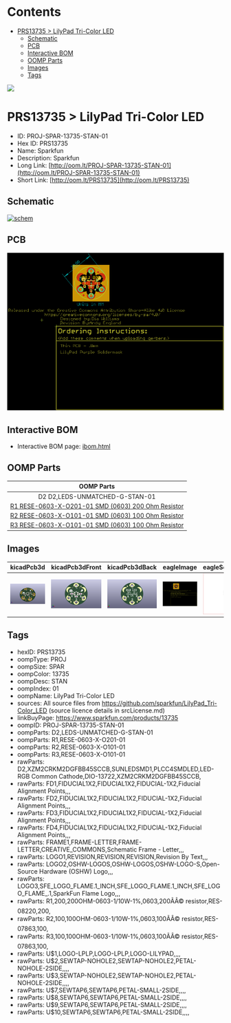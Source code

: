 



Contents
========

* [PRS13735 > LilyPad Tri-Color LED](#prs13735--lilypad-tri-color-led)
	* [Schematic](#schematic)
	* [PCB](#pcb)
	* [Interactive BOM](#interactive-bom)
	* [OOMP Parts](#oomp-parts)
	* [Images](#images)
	* [Tags](#tags)
  
![][im]
# PRS13735 > LilyPad Tri-Color LED

- ID: PROJ-SPAR-13735-STAN-01
- Hex ID: PRS13735
- Name: Sparkfun
- Description: Sparkfun
- Long Link: [http://oom.lt/PROJ-SPAR-13735-STAN-01](http://oom.lt/PROJ-SPAR-13735-STAN-01)
- Short Link: [http://oom.lt/PRS13735](http://oom.lt/PRS13735)

## Schematic
  
[![schem](eagleSchemImage.png)](eagleSchemImage.png)
## PCB
  
[![pcb](eagleImage.png)](eagleImage.png)
## Interactive BOM

- Interactive BOM page: [ibom.html](https://htmlpreview.github.io/?https://github.com/oomlout/oomlout_OOMP_projects/blob/main/PROJ-SPAR-13735-STAN-01/kicad/bom/ibom.html)

## OOMP Parts
  

|OOMP Parts|
| :---: |
|D2 D2,LEDS-UNMATCHED-G-STAN-01|
|[R1 RESE-0603-X-O201-01 SMD (0603) 200 Ohm Resistor](https://github.com/oomlout/oomlout_OOMP_parts/tree/main/RESE-0603-X-O201-01/)|
|[R2 RESE-0603-X-O101-01 SMD (0603) 100 Ohm Resistor](https://github.com/oomlout/oomlout_OOMP_parts/tree/main/RESE-0603-X-O101-01/)|
|[R3 RESE-0603-X-O101-01 SMD (0603) 100 Ohm Resistor](https://github.com/oomlout/oomlout_OOMP_parts/tree/main/RESE-0603-X-O101-01/)|

## Images
  
  

|kicadPcb3d|kicadPcb3dFront|kicadPcb3dBack|eagleImage|eagleSchemImage|
| :---: | :---: | :---: | :---: | :---: |
|[![kicadPcb3d](kicadPcb3d_140.png)](kicadPcb3d.png)|[![kicadPcb3dFront](kicadPcb3dFront_140.png)](kicadPcb3dFront.png)|[![kicadPcb3dBack](kicadPcb3dBack_140.png)](kicadPcb3dBack.png)|[![eagleImage](eagleImage_140.png)](eagleImage.png)|[![eagleSchemImage](eagleSchemImage_140.png)](eagleSchemImage.png)|

## Tags

- hexID: PRS13735
- oompType: PROJ
- oompSize: SPAR
- oompColor: 13735
- oompDesc: STAN
- oompIndex: 01
- oompName: LilyPad Tri-Color LED
- sources: All source files from https://github.com/sparkfun/LilyPad_Tri-Color_LED (source licence details in srcLicense.md)
- linkBuyPage: https://www.sparkfun.com/products/13735
- oompID: PROJ-SPAR-13735-STAN-01
- oompParts: D2,LEDS-UNMATCHED-G-STAN-01
- oompParts: R1,RESE-0603-X-O201-01
- oompParts: R2,RESE-0603-X-O101-01
- oompParts: R3,RESE-0603-X-O101-01
- rawParts: D2,XZM2CRKM2DGFBB45SCCB,SUNLEDSMD1,PLCC4SMDLED,LED-RGB Common Cathode,DIO-13722,XZM2CRKM2DGFBB45SCCB,
- rawParts: FD1,FIDUCIAL1X2,FIDUCIAL1X2,FIDUCIAL-1X2,Fiducial Alignment Points,,,
- rawParts: FD2,FIDUCIAL1X2,FIDUCIAL1X2,FIDUCIAL-1X2,Fiducial Alignment Points,,,
- rawParts: FD3,FIDUCIAL1X2,FIDUCIAL1X2,FIDUCIAL-1X2,Fiducial Alignment Points,,,
- rawParts: FD4,FIDUCIAL1X2,FIDUCIAL1X2,FIDUCIAL-1X2,Fiducial Alignment Points,,,
- rawParts: FRAME1,FRAME-LETTER,FRAME-LETTER,CREATIVE_COMMONS,Schematic Frame - Letter,,,
- rawParts: LOGO1,REVISION,REVISION,REVISION,Revision By Text,,,
- rawParts: LOGO2,OSHW-LOGOS,OSHW-LOGOS,OSHW-LOGO-S,Open-Source Hardware (OSHW) Logo,,,
- rawParts: LOGO3,SFE_LOGO_FLAME.1_INCH,SFE_LOGO_FLAME.1_INCH,SFE_LOGO_FLAME_.1,SparkFun Flame Logo,,,
- rawParts: R1,200,200OHM-0603-1/10W-1%,0603,200ÃÂ© resistor,RES-08220,200,
- rawParts: R2,100,100OHM-0603-1/10W-1%,0603,100ÃÂ© resistor,RES-07863,100,
- rawParts: R3,100,100OHM-0603-1/10W-1%,0603,100ÃÂ© resistor,RES-07863,100,
- rawParts: U$1,LOGO-LPLP,LOGO-LPLP,LOGO-LILYPAD,,,,
- rawParts: U$2,SEWTAP-NOHOLE2,SEWTAP-NOHOLE2,PETAL-NOHOLE-2SIDE,,,,
- rawParts: U$3,SEWTAP-NOHOLE2,SEWTAP-NOHOLE2,PETAL-NOHOLE-2SIDE,,,,
- rawParts: U$7,SEWTAP6,SEWTAP6,PETAL-SMALL-2SIDE,,,,
- rawParts: U$8,SEWTAP6,SEWTAP6,PETAL-SMALL-2SIDE,,,,
- rawParts: U$9,SEWTAP6,SEWTAP6,PETAL-SMALL-2SIDE,,,,
- rawParts: U$10,SEWTAP6,SEWTAP6,PETAL-SMALL-2SIDE,,,,



[im]: kicadPcb3d_450.png
